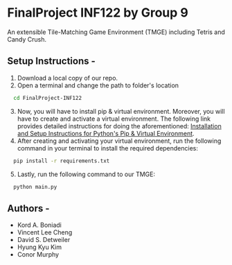 # FinalProject INF122 by Group 9
An extensible Tile-Matching Game Environment (TMGE) including Tetris and Candy Crush.

## Setup Instructions -
1) Download a local copy of our repo.
2) Open a terminal and change the path to folder's location 
```bash
  cd FinalProject-INF122
```
3) Now, you will have to install pip & virtual environment. Moreover, you will have to create and activate a virtual environment. The following link provides detailed instructions for doing the aforementioned: [Installation and Setup Instructions for Python's Pip & Virtual Environment](https://packaging.python.org/en/latest/guides/installing-using-pip-and-virtual-environments/#creating-a-virtual-environment). 
4) After creating and activating your virtual environment, run the following command in your terminal to install the required dependencies:
```bash
  pip install -r requirements.txt
```
5) Lastly, run the following command to our TMGE:
```bash
  python main.py
```

## Authors - 
- Kord A. Boniadi
- Vincent Lee Cheng
- David S. Detweiler
- Hyung Kyu Kim
- Conor Murphy
